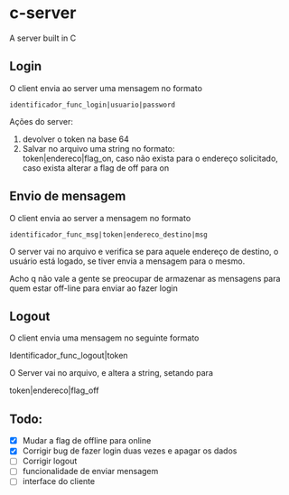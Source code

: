 # c-server

A server built in C

## Login

O client envia ao server uma mensagem no formato

`identificador_func_login|usuario|password`

Ações do server:

1. devolver o token na base 64
2. Salvar no arquivo uma string no formato:  
   token|endereco|flag_on, caso não exista para o endereço solicitado, caso exista alterar a flag de off para on

## Envio de mensagem

O client envia ao server a mensagem no formato

`identificador_func_msg|token|endereco_destino|msg`

O server vai no arquivo e verifica se para aquele endereço de destino, o usuário está logado, se tiver envia a mensagem para o mesmo.

Acho q não vale a gente se preocupar de armazenar as mensagens para quem estar off-line para enviar ao fazer login

## Logout

O client envia uma mensagem no seguinte formato

Identificador_func_logout|token

O Server vai no arquivo, e altera a string, setando para

token|endereco|flag_off

## Todo:

- [x] Mudar a flag de offline para online
- [x] Corrigir bug de fazer login duas vezes e apagar os dados
- [ ] Corrigir logout
- [ ] funcionalidade de enviar mensagem
- [ ] interface do cliente
